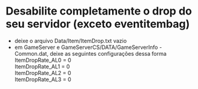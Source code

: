 # Desabilite completamente o drop do seu servidor (exceto eventitembag)
* deixe o arquivo Data/Item/ItemDrop.txt vazio
* em GameServer e GameServerCS/DATA/GameServerInfo - Common.dat, deixe as seguintes configurações dessa forma\
ItemDropRate_AL0 = 0\
ItemDropRate_AL1 = 0\
ItemDropRate_AL2 = 0\
ItemDropRate_AL3 = 0